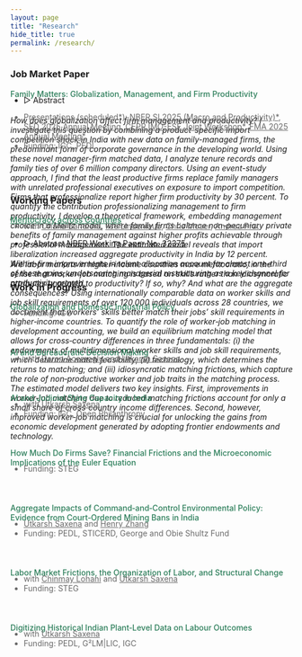 ```yaml
---
layout: page
title: "Research"
hide_title: true
permalink: /research/
---
```


<style>
  /* Color for author/funding text and any links inside it */
  .author-funding,
  .author-funding a {
    color: #696969 !important;
  }
</style>

### Job Market Paper

<span style="color:#2c7e5a;font-weight: 500;">
  Family Matters: Globalization, Management, and Firm Productivity
</span>
<ul class="no-bullets">
	<li style="margin-top: -20px;">
		<span class="abstract-toggle" data-abstract-id="FamilyFirms_abstract">▷ Abstract</span>
	</li>
</ul>
<div id="FamilyFirms_abstract" class="abstract" style="max-height: 0;">
  <h6>
	How does globalization affect firm management and productivity? I investigate this question by combining a product-specific import competition shock in India with new data on family-managed firms, the predominant form of corporate governance in the developing world. Using these novel manager-firm matched data, I analyze tenure records and family ties of over 6 million company directors. Using an event-study approach, I find that the least productive firms replace family managers with unrelated professional executives on exposure to import competition. Firms that professionalize report higher firm productivity by 30 percent. To quantify the contribution professionalizing management to firm productivity, I develop a theoretical framework, embedding management choice in a Melitz model, where family firms balance non-pecuniary private benefits of family management against higher profits achievable through professional management. The estimated model reveals that import liberalization increased aggregate productivity in India by 12 percent. Within-firm improvements in talent allocation account for almost one-third of these gains, underscoring managerial restructuring as a key channel for productivity growth.
  </h6>
</div>
<ul class="no-bullets">
<li class="author-funding" style="font-size: 14px; margin-top: -20px">
  Presentations (scheduled*): 
  <a href="https://www.nber.org/conferences/si-2025-macroeconomics-and-productivity" target="_blank">NBER SI 2025 (Macro and Productivity)*</a>, 
  <a href="https://editorialexpress.com/conference/SED2025/program/SED2025.html" target="_blank">SED 2025 Annual Meeting</a>,
  <a href="https://cepr.org/events/joint-workshop-incentives-management-and-organization-imo-entrepreneurship-strategy-and-0" target="_blank">CEPR IMO-ESF Joint Workshop*</a>,
  <a href="https://www.fma.org/vancouver" target="_blank">FMA 2025 Annual Meeting*</a>
</li>
  <li class="author-funding" style="font-size: 14px;">Funding: IGC, PEDL</li>
</ul> 
<div style="height:25px;font-size:25px;">&nbsp;</div>

<br>

### Working Papers

<a href="{{site.baseurl}}/files/Papers/BKLMP2024.pdf" style="color:#2c7e5a;font-weight: 500;"><u> Meritocracy across Countries </u></a>
<ul class="no-bullets">
	<li class="author-funding" style="margin-top: -20px; font-size: 14px">
		with <a href="https://www.orianabandiera.net" target="_blank">Oriana Bandiera</a>, 
		<a href="https://sites.google.com/site/ilselindenlaub/" target="_blank">Ilse Lindenlaub</a>, 
		<a href="https://www.economoser.com" target="_blank">Chris Moser</a>, 
		<a href="https://www.columbia.edu/~ap3116/" target="_blank">Andrea Prat</a>
	</li>
</ul>
<ul class="no-bullets">
	<li>
		<span class="abstract-toggle" data-abstract-id="BKMLP_abstract">▷ Abstract</span> 
		<a href="https://www.nber.org/papers/w32375" target="_blank" style="font-size: 14px;"><u>NBER Working Paper No. 32375</u></a>
	</li>
</ul> 
<div id="BKMLP_abstract" class="abstract" style="max-height: 0;">
  <h6>
    Are labor markets in higher‑income countries more meritocratic, in the sense that worker‑job matching is based on skills rather than idiosyncratic attributes unrelated to productivity? If so, why? And what are the aggregate consequences? Using internationally comparable data on worker skills and job skill requirements of over 120,000 individuals across 28 countries, we document that workers’ skills better match their jobs’ skill requirements in higher‑income countries. To quantify the role of worker‑job matching in development accounting, we build an equilibrium matching model that allows for cross‑country differences in three fundamentals: (i) the endowments of multidimensional worker skills and job skill requirements, which determine match feasibility; (ii) technology, which determines the returns to matching; and (iii) idiosyncratic matching frictions, which capture the role of non‑productive worker and job traits in the matching process. The estimated model delivers two key insights. First, improvements in worker‑job matching due to reduced matching frictions account for only a small share of cross‑country income differences. Second, however, improved worker‑job matching is crucial for unlocking the gains from economic development generated by adopting frontier endowments and technology.
  </h6>
</div>

<br>

### Work in Progress

<span style="color:#2c7e5a;font-weight: 500;">Globalization and Domestic Industrial Policy</span>
<ul class="no-bullets">
  <li class="author-funding" style="margin-top: -20px;font-size: 14px;">Funding: IGC</li>
</ul>
<div style="height:25px;font-size:25px;">&nbsp;</div>

<span style="color:#2c7e5a;font-weight: 500;">AI and Bureaucratic Decision Making</span>
<ul class="no-bullets">
	<li class="author-funding" style="margin-top: -20px;font-size: 14px;">
		with <a href="https://economics.mit.edu/people/faculty/daron-acemoglu" target="_blank">Daron Acemoglu</a> and <a href="https://saxenautkarsh.com" target="_blank">Utkarsh Saxena</a>
	</li>
</ul>
<div style="height:25px;font-size:25px;">&nbsp;</div>

<span style="color:#2c7e5a;font-weight: 500;">AI and Judicial State Capacity in India</span>
<ul class="no-bullets">
	<li class="author-funding" style="margin-top: -20px;font-size: 14px;">
		with <a href="https://saxenautkarsh.com" target="_blank">Utkarsh Saxena</a>
	</li>
	<li class="author-funding" style="font-size: 14px;">Funding: IGC, Open Philanthropy</li>
</ul>
<div style="height:25px;font-size:25px;">&nbsp;</div>

<span style="color:#2c7e5a;font-weight: 500;">How Much Do Firms Save? Financial Frictions and the Microeconomic Implications of the Euler Equation</span>
<ul class="no-bullets">
	<li class="author-funding" style="margin-top: -20px;font-size: 14px;">Funding: STEG</li>
</ul>
<div style="height:25px;font-size:25px;">&nbsp;</div>

<span style="color:#2c7e5a;font-weight: 500;">Aggregate Impacts of Command‑and‑Control Environmental Policy: Evidence from Court‑Ordered Mining Bans in India</span>
<ul class="no-bullets">
	<li class="author-funding" style="margin-top: -20px;font-size: 14px;">
		<a href="https://saxenautkarsh.com" target="_blank">Utkarsh Saxena</a> and 
		<a href="https://economics.mit.edu/people/phd-students/henry-zhang" target="_blank">Henry Zhang</a>
	</li>
	<li class="author-funding" style="font-size: 14px;">Funding: PEDL, STICERD, George and Obie Shultz Fund</li>
</ul>
<div style="height:25px;font-size:25px;">&nbsp;</div>

<span style="color:#2c7e5a;font-weight: 500;">Labor Market Frictions, the Organization of Labor, and Structural Change</span>
<ul class="no-bullets">
	<li class="author-funding" style="margin-top: -20px;font-size: 14px;">
		with <a href="https://economics.sas.upenn.edu/people/chinmay-lohani" target="_blank">Chinmay Lohani</a> and 
		<a href="https://saxenautkarsh.com" target="_blank">Utkarsh Saxena</a>
	</li>
	<li class="author-funding" style="font-size: 14px;">Funding: STEG</li>
</ul>
<div style="height:25px;font-size:25px;">&nbsp;</div>

<span style="color:#2c7e5a;font-weight: 500;">Digitizing Historical Indian Plant‑Level Data on Labour Outcomes</span>
<ul class="no-bullets">
	<li class="author-funding" style="margin-top: -20px;font-size: 14px;">
		with <a href="https://saxenautkarsh.com" target="_blank">Utkarsh Saxena</a>
	</li>
	<li class="author-funding" style="font-size: 14px;">Funding: PEDL, G²LM|LIC, IGC</li>
</ul>
